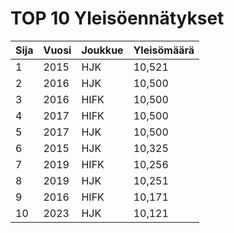 # TOP 10 Yleisöennätykset

| Sija | Vuosi | Joukkue | Yleisömäärä |
|------|-------|---------|-------------|
| 1 | 2015 | HJK | 10,521 |
| 2 | 2016 | HJK | 10,500 |
| 3 | 2016 | HIFK | 10,500 |
| 4 | 2017 | HIFK | 10,500 |
| 5 | 2017 | HJK | 10,500 |
| 6 | 2015 | HJK | 10,325 |
| 7 | 2019 | HIFK | 10,256 |
| 8 | 2019 | HJK | 10,251 |
| 9 | 2016 | HIFK | 10,171 |
| 10 | 2023 | HJK | 10,121 |
